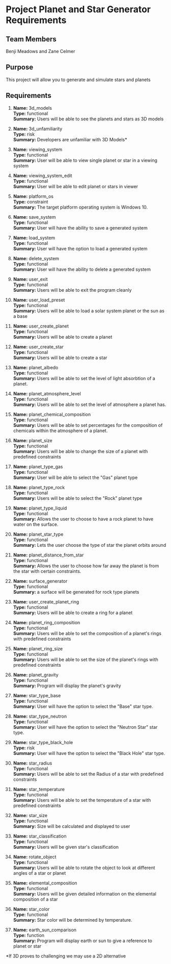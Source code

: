 # Project Planet and Star Generator Requirements
                                           
## Team Members

Benji Meadows and Zane Celmer

## Purpose

This project will allow you to generate and simulate stars and planets

## Requirements
    
 1.  **Name:** 3d_models\
        **Type:** functional\
        **Summary:** Users will be able to see the planets and stars as 3D models
        
 1.  **Name:** 3d_unfamiliarity\
        **Type:** risk\
        **Summary:** Developers are unfamiliar with 3D Models*
	
 1.  **Name:** viewing_system\
        **Type:** functional\
        **Summary:** User will be able to view single planet or star in a viewing system

 1.  **Name:** viewing_system_edit\
        **Type:** functional\
        **Summary:** User will be able to edit planet or stars in viewer
       
 1.  **Name:** platform_os\
        **Type:** constraint\
        **Summary:** The target platform operating system is Windows 10.
       
 1.  **Name:** save_system\
        **Type:** functional\
        **Summary:** User will have the ability to save a generated system
       
 1.  **Name:** load_system\
        **Type:** functional\
        **Summary:** User will have the option to load a generated system
       
 1.  **Name:** delete_system\
        **Type:** functional\
        **Summary:** User will have the ability to delete a generated system
	 
 1.  **Name:** user_exit\
        **Type:** functional\
        **Summary:** Users will be able to exit the program cleanly
	
 1.  **Name:** user_load_preset\
        **Type:** functional\
        **Summary:** Users will be able to load a solar system planet or the sun as a base
	
 1.  **Name:** user_create_planet\
        **Type:** functional\
        **Summary:** Users will be able to create a planet
	
1.  **Name:** user_create_star\
        **Type:** functional\
        **Summary:** Users will be able to create a star

 1. **Name:** planet_albedo\
        **Type:** functional\
        **Summary:** Users will be able to set the level of light absorbtion of a planet.
 
 1. **Name:** planet_atmosphere_level\
        **Type:** functional\
        **Summary:** Users will be able to set the level of atmosphere a planet has.
        
 1. **Name:** planet_chemical_composition\
        **Type:** functional\
        **Summary:** Users will be able to set percentages for the composition of chemicals within the atmosphere of a planet.
        
 1. **Name:** planet_size\
        **Type:** functional\
        **Summary:** Users will be able to change the size of a planet with predefined constraints
	
 1. **Name:** planet_type_gas\
        **Type:** functional\
        **Summary:** User will be able to select the "Gas" planet type
	
 1. **Name:** planet_type_rock\
        **Type:** functional\
        **Summary:** Users will be able to select the "Rock" planet type
	
 1. **Name:** planet_type_liquid\
        **Type:** functional\
        **Summary:** Allows the user to choose to have a rock planet to have water on the surface.
	
 1. **Name:** planet_star_type\
        **Type:** functional\
        **Summary:** Lets the user choose the type of star the planet orbits around
	
 1. **Name:** planet_distance_from_star\
        **Type:** functional\
        **Summary:** Allows the user to choose how far away the planet is from the star with certain constraints.
	
 1. **Name:** surface_generator\
        **Type:** functional\
        **Summary:** a surface will be generated for rock type planets
	
 1.  **Name:** user_create_planet_ring\
        **Type:** functional\
        **Summary:** Users will be able to create a ring for a planet 
        
 1. **Name:** planet_ring_composition\
        **Type:** functional\
        **Summary:** Users will be able to set the composition of a planet's rings with predefined constraints
        
 1. **Name:** planet_ring_size\
        **Type:** functional\
        **Summary:** Users will be able to set the size of the planet's rings with predefined constraints
	
 1. **Name:** planet_gravity\
        **Type:** functional\
        **Summary:** Program will display the planet's gravity
	
1. **Name:** star_type_base\
       **Type:** functional\
       **Summary:** User will have the option to select the "Base" star type.
       
 1. **Name:** star_type_neutron\
        **Type:** functional\
        **Summary:** User will have the option to select the "Neutron Star" star type.

 1. **Name:** star_type_black_hole\
        **Type:** risk\
        **Summary:** User will have the option to select the "Black Hole" star type.
        
 1. **Name:** star_radius\
        **Type:** functional\
        **Summary:** Users will be able to set the Radius of a star with predefined constraints
        
 1. **Name:** star_temperature\
        **Type:** functional\
        **Summary:** Users will be able to set the temperature of a star with predefined constraints
        
 1. **Name:** star_size\
        **Type:** functional\
        **Summary:** Size will be calculated and displayed to user
        
 1. **Name:** star_classification\
        **Type:** functional\
        **Summary:** Users will be given star's classification
	
 1. **Name:** rotate_object\
        **Type:** functional\
        **Summary:** Users will be able to rotate the object to look at different angles of a star or planet
        
 1. **Name:** elemental_composition\
	**Type:** functional\
	**Summary:** Users will be given detailed information on the elemental composition of a star
	
 1. **Name:** star_color\
	**Type:** functional\
	**Summary:** Star color will be determined by temperature.
			
 1. **Name:** earth_sun_comparison\
	**Type:** function\
	**Summary:** Program will display earth or sun to give a reference to planet or star
	
*If 3D proves to challenging we may use a 2D alternative


